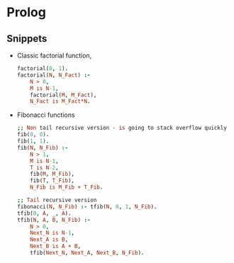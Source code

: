# Prolog

## Snippets

- Classic factorial function,

  ```prolog
  factorial(0, 1).
  factorial(N, N_Fact) :-
      N > 0,
      M is N-1,
      factorial(M, M_Fact),
      N_Fact is M_Fact*N.

  ```

- Fibonacci functions

  ```prolog
  ;; Non tail recursive version - is going to stack overflow quickly
  fib(0, 0).
  fib(1, 1).
  fib(N, N_Fib) :-
      N > 1,
      M is N-1,
      T is N-2,
      fib(M, M_Fib),
      fib(T, T_Fib),
      N_Fib is M_Fib + T_Fib.

  ;; Tail recursive version
  fibonacci(N, N_Fib) :- tfib(N, 0, 1, N_Fib).
  tfib(0, A, _, A).
  tfib(N, A, B, N_Fib) :-
      N > 0,
      Next_N is N-1,
      Next_A is B,
      Next_B is A + B,
      tfib(Next_N, Next_A, Next_B, N_Fib).
  ```
